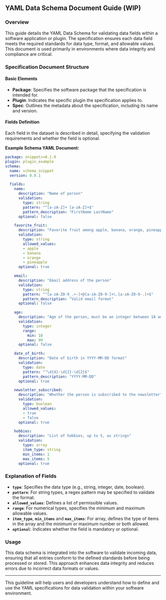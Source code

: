 ## **YAML Data Schema Document Guide**  (WIP)

### **Overview**
This guide details the YAML Data Schema for validating data fields within a software application or plugin. The specification ensures each data field meets the required standards for data type, format, and allowable values. This document is used primarily in environments where data integrity and compliance are critical.

### **Specification Document Structure**

#### **Basic Elements**
- **Package**: Specifies the software package that the specification is intended for.
- **Plugin**: Indicates the specific plugin the specification applies to.
- **Spec**: Outlines the metadata about the specification, including its name and version.

#### **Fields Definition**
Each field in the dataset is described in detail, specifying the validation requirements and whether the field is optional.

**Example Schema YAML Document:**
```yaml
package: xnippet>=0.1.0
plugin: plugin_example
schema:
  name: schema_snippet
  version: 0.0.1

  fields:
    name:
      description: "Name of person"
      validation:
        type: string
        pattern: "^[a-zA-Z]+ [a-zA-Z]+$"
        pattern_description: "FirstName LastName"
      optional: false

    favorite_fruit:
      description: "Favorite fruit among apple, banana, orange, pineapple"
      validation:
        type: string
        allowed_values:
        - apple
        - banana
        - orange
        - pineapple
      optional: true

    email:
      description: "Email address of the person"
      validation:
        type: string
        pattern: "^[a-zA-Z0-9_.+-]+@[a-zA-Z0-9-]+\.[a-zA-Z0-9-.]+$"
        pattern_description: "Valid email format"
      optional: false

    age:
      description: "Age of the person, must be an integer between 18 and 99"
      validation:
        type: integer
        range:
          min: 18
          max: 99
      optional: false

    date_of_birth:
      description: "Date of birth in YYYY-MM-DD format"
      validation:
        type: date
        pattern: "^\d{4}-\d{2}-\d{2}$"
        pattern_description: "YYYY-MM-DD"
      optional: true

    newsletter_subscribed:
      description: "Whether the person is subscribed to the newsletter"
      validation:
        type: boolean
        allowed_values:
        - true
        - false
      optional: true

    hobbies:
      description: "List of hobbies, up to 5, as strings"
      validation:
        type: array
        item_type: string
        min_items: 1
        max_items: 5
      optional: true
```

### **Explanation of Fields**
- **`type`**: Specifies the data type (e.g., string, integer, date, boolean).
- **`pattern`**: For string types, a regex pattern may be specified to validate the format.
- **`allowed_values`**: Defines a list of permissible values.
- **`range`**: For numerical types, specifies the minimum and maximum allowable values.
- **`item_type`**, **`min_items`** and **`max_items`**: For array, defines the type of items in the array and the minimum or maximum number or both allowed.
- **`optional`**: Indicates whether the field is mandatory or optional.

### **Usage**
This data schema is integrated into the software to validate incoming data, ensuring that all entries conform to the defined standards before being processed or stored. This approach enhances data integrity and reduces errors due to incorrect data formats or values.

--- 

This guideline will help users and developers understand how to define and use the YAML specifications for data validation within your software environment.
